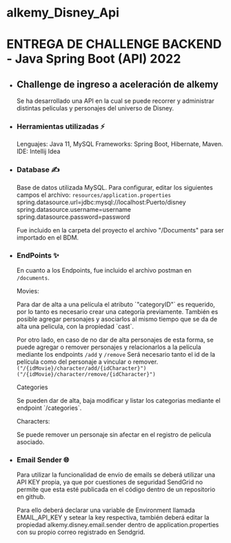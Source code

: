# alkemy_Disney_Api

<h1>ENTREGA DE CHALLENGE BACKEND - Java Spring Boot (API) 2022</h1>

<ul>

<li><h2>Challenge de ingreso a aceleración de alkemy</h2></li>

<p>Se ha desarrollado una API en la cual se puede recorrer y administrar distintas 
peliculas y personajes del universo de Disney.</p>


<li><h3>Herramientas utilizadas &#9889</h3></li>

Lenguajes: Java 11, MySQL
Frameworks: Spring Boot, Hibernate, Maven.
IDE: Intellij Idea

<li><h3> Database &#9997</h3></li>

Base de datos utilizada MySQL. Para configurar, editar los siguientes campos el archivo: `resources/application.properties`</br>
spring.datasource.url=jdbc:mysql://localhost:Puerto/disney
spring.datasource.username=username</br>
spring.datasource.password=password

Fue incluido en la carpeta del proyecto el archivo "/Documents" para ser importado en el BDM.

<li><h3>EndPoints &#10024</h3></li>

En cuanto a los Endpoints, fue incluido el archivo postman en `/documents`.


Movies:</br>
<p>Para dar de alta a una película el atributo `"categoryID"` es requerido, por lo tanto es necesario crear una categoría previamente.
También es posible agregar personajes y asociarlos al mismo tiempo que se da de alta una pelicula, con la propiedad `cast`.

Por otro lado, en caso de no dar de alta personajes de esta forma,  se puede agregar o remover personajes y relacionarlos a la película mediante los endpoints `/add` y `/remove`
Será necesario tanto el id de la película como del personaje a vincular o remover.
`("/{idMovie}/character/add/{idCharacter}")`
`("/{idMovie}/character/remove/{idCharacter}")`


Categories</br>
<p>Se pueden dar de alta, baja modificar y listar los categorias mediante el endpoint `/categories`.</p>


Characters:</br>
<p>Se puede remover un personaje sin afectar en el registro de pelicula asociado.</p>


<li><h3>Email Sender 🌐</h3></li>
<p>Para utilizar la funcionalidad de envío de emails se deberá utilizar una API KEY propia, ya que por cuestiones de seguridad SendGrid no permite que esta esté publicada en el código dentro de un repositorio en github. 

Para ello deberá declarar una variable de Environment llamada EMAIL_API_KEY y setear la key respectiva, también deberá editar la propiedad alkemy.disney.email.sender dentro de application.properties con su propio correo registrado en Sendgrid.</p>

</ul>

